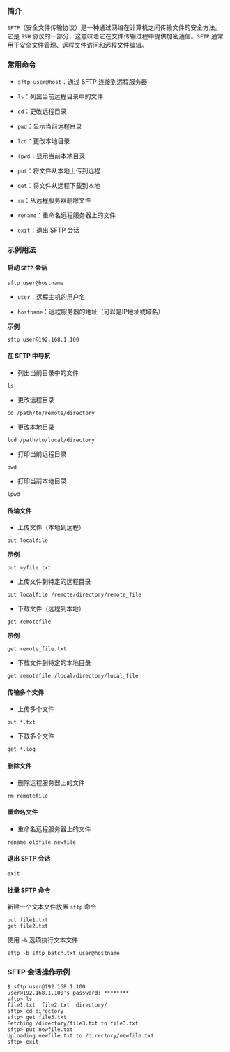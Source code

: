 ### 简介

`SFTP`（安全文件传输协议）是一种通过网络在计算机之间传输文件的安全方法。它是 `SSH` 协议的一部分，这意味着它在文件传输过程中提供加密通信。`SFTP` 通常用于安全文件管理、远程文件访问和远程文件编辑。

### 常用命令

* `sftp user@host`：通过 SFTP 连接到远程服务器

* `ls`：列出当前远程目录中的文件

* `cd`：更改远程目录

* `pwd`：显示当前远程目录

* `lcd`：更改本地目录

* `lpwd`：显示当前本地目录

* `put`：将文件从本地上传到远程

* `get`：将文件从远程下载到本地

* `rm`：从远程服务器删除文件

* `rename`：重命名远程服务器上的文件

* `exit`：退出 SFTP 会话

### 示例用法

#### 启动 `SFTP` 会话

```shell
sftp user@hostname
```

* `user`：远程主机的用户名

* `hostname`：远程服务器的地址（可以是IP地址或域名）

**示例**

```shell
sftp user@192.168.1.100
```

#### 在 SFTP 中导航

* 列出当前目录中的文件

```shell
ls
```

* 更改远程目录

```shell
cd /path/to/remote/directory
```

* 更改本地目录

```shell
lcd /path/to/local/directory
```

* 打印当前远程目录

```shell
pwd
```

* 打印当前本地目录

```shell
lpwd
```

#### 传输文件

* 上传文件（本地到远程）

```shell
put localfile
```

**示例**

```shell
put myfile.txt
```

* 上传文件到特定的远程目录

```shell
put localfile /remote/directory/remote_file
```

* 下载文件（远程到本地）

```shell
get remotefile
```

**示例**

```shell
get remote_file.txt
```

* 下载文件到特定的本地目录

```shell
get remotefile /local/directory/local_file
```

#### 传输多个文件

* 上传多个文件

```shell
put *.txt
```

* 下载多个文件

```shell
get *.log
```

#### 删除文件

* 删除远程服务器上的文件

```shell
rm remotefile
```

#### 重命名文件

* 重命名远程服务器上的文件

```shell
rename oldfile newfile
```

#### 退出 SFTP 会话

```shell
exit
```

#### 批量 SFTP 命令

新建一个文本文件放置 `sftp` 命令

```shell
put file1.txt
get file2.txt
```

使用 `-b` 选项执行文本文件

```shell
sftp -b sftp_batch.txt user@hostname
```

### SFTP 会话操作示例

```shell
$ sftp user@192.168.1.100
user@192.168.1.100's password: ********
sftp> ls
file1.txt  file2.txt  directory/
sftp> cd directory
sftp> get file3.txt
Fetching /directory/file3.txt to file3.txt
sftp> put newfile.txt
Uploading newfile.txt to /directory/newfile.txt
sftp> exit
```